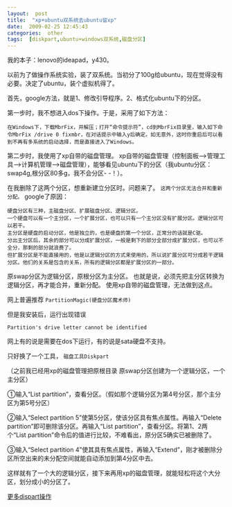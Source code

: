 ```yaml
---
layout:  post
title:  "xp+ubuntu双系统去ubuntu留xp"
date:  2009-02-25 12:45:43
categories:  other
tags:  [diskpart,ubuntu+windows双系统,磁盘分区]
---
```


我的本子：lenovo的ideapad，y430。

以前为了做操作系统实验，装了双系统。当初分了100g给ubuntu，现在觉得没有必要。决定了ubuntu，装个虚拟机得了。

首先，google方法，就是1、修改引导程序。2、格式化ubuntu下的分区。

第一步时，我不想进入dos下操作。于是，采用了如下方法：

	在Windows下，下载MbrFix，并解压；打开“命令提示符”，cd到MbrFix目录里，输入如下命令MbrFix /drive 0 fixmbr，在对话提示中输入y后确定。如无意外，这时你重启后可以看到不再有多系统的启动选择，而是直接进入了Windows。

第二步时，我使用了xp自带的磁盘管理。
xp自带的磁盘管理（控制面板-->管理工具-->计算机管理-->磁盘管理），能够看见ubuntu下的分区（我ubuntu分区：swap4g,根分区80多g，我不会分区- -！）。

在我删除了这两个分区，想重新建立分区时。问题来了。
`这两个分区无法合并和重新分配。`
google了原因：

	硬盘分区有三种，主磁盘分区、扩展磁盘分区、逻辑分区。
	一个硬盘可以有一个主分区，一个扩展分区，也可以只有一个主分区没有扩展分区。逻辑分区可以若干。
	主分区是硬盘的启动分区，他是独立的，也是硬盘的第一个分区，正常分的话就是C驱。
	分出主分区后，其余的部分可以分成扩展分区，一般是剩下的部分全部分成扩展分区，也可以不全分，那剩的部分就浪费了。
	但扩展分区是不能直接用的，他是以逻辑分区的方式来使用的，所以说扩展分区可分成若干逻辑分区。他们的关系是包含的关系，所有的逻辑分区都是扩展分区的一部分。

原swap分区为逻辑分区，原根分区为主分区。
也就是说，必须先把主分区转换为逻辑分区，再才能合并，重新分配。
使用xp自带的磁盘管理，无法做到这点。

网上普遍推荐
`PartitionMagic(硬盘分区魔术师) `

但是我安装后，运行出现错误

	Partition's drive letter cannot be identified

网上有的说是需要在dos下运行，有的说是sata硬盘不支持。

只好换了一个工具，
`磁盘工具Diskpart`

（之前我已经用xp的磁盘管理把原根目录 原swap分区创建为一个逻辑分区，一个主分区）

①输入“List partition”，查看分区。（假如那个逻辑分区为第4号分区，那个主分区为第5号分区）

②输入“Select partition 5”使第5分区，使该分区具有焦点属性。再输入“Delete partition”即可删除该分区。再输入“List partition”，查看分区。将第1、2两个“List partition”命令后的值进行比较，不难看出，原分区5确实已被删除了。

③输入“Select partition 4”使其具有焦点属性，再输入“Extend”，刚才被删除分区所空出来的未分配空间就能自动添加到第4分区中去。

这样就有了一个大的逻辑分区，接下来再用xp的磁盘管理，就能轻松将这个大分区，划分成小的分区了。

[更多dispart操作](http://511314xx.cn/2008/12/20/分区方案之diskpart/)